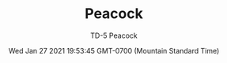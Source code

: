 ---
category: "wall-covering"
date: Wed Jan 27 2021 19:53:45 GMT-0700 (Mountain Standard Time)
description: "null"
designer: "Thomas Darnell"
href: "https://www.areaenvironments.com/thomas-darnell"
image_primary: "./img/TD+Peacock+Art+WEB.jpg"
image_secondary: "./img/TD+Peacock+Interior+WEB.jpg"
image_thumb: "./img/Thomas+Darnell.png"
manufacturer: "Area Environments"
slug: "/manufacturers/area-environments/wall-covering/peacock"
slug_destination: area-environments,
subtitle: "TD-5 Peacock"
tags:
  - "area-environments"
  - "wall-covering"
title: "Peacock"
---